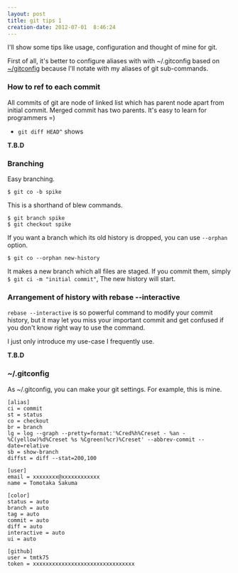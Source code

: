 ```yaml
---
layout: post
title: git tips 1
creation-date: 2012-07-01  8:46:24
---
```

I'll show some tips like usage, configuration and thought of mine for git.

First of all, it's better to configure aliases with with ~/.gitconfig based on [~/gitconfig](#gitconfig)
because I'll notate with my aliases of git sub-commands.

### How to ref to each commit
All commits of git are node of linked list which has parent node apart from initial commit.
Merged commit has two parents. It's easy to learn for programmers =)

* `git diff HEAD^` shows
    

**T.B.D**


### Branching
Easy branching.

    $ git co -b spike

This is a shorthand of blew commands.

    $ git branch spike
    $ git checkout spike

If you want a branch which its old history is dropped, you can use `--orphan` option.

    $ git co --orphan new-history

It makes a new branch which all files are staged.
If you commit them, simply `$ git ci -m "initial commit"`, The new history will start.


### Arrangement of history with rebase --interactive
`rebase --interactive` is so powerful command to modify your commit history,
but it may let you miss your important commit and get confused
if you don't know right way to use the command.

I just only introduce my use-case I frequently use.

**T.B.D**


### ~/.gitconfig
As ~/.gitconfig, you can make your git settings. For example, this is mine.

    [alias]
    ci = commit
    st = status
    co = checkout
    br = branch
    lg = log --graph --pretty=format:'%Cred%h%Creset - %an - %C(yellow)%d%Creset %s %Cgreen(%cr)%Creset' --abbrev-commit --date=relative
    sb = show-branch
    diffst = diff --stat=200,100

    [user]
    email = xxxxxxxx@xxxxxxxxxxxx
    name = Tomotaka Sakuma

    [color]
    status = auto
    branch = auto
    tag = auto
    commit = auto
    diff = auto
    interactive = auto
    ui = auto

    [github]
    user = tmtk75
    token = xxxxxxxxxxxxxxxxxxxxxxxxxxxxxxxx

